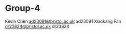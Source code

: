 # Group-4
Kevin Chen   ad23091@bristol.ac.uk   ad23091
Xiaokang Fan dr23824@bristol.ac.uk   dr23824
